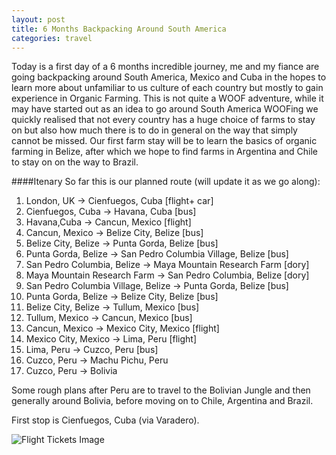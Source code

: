 ```yaml
---
layout: post
title: 6 Months Backpacking Around South America
categories: travel
---
```


Today is a first day of a 6 months incredible journey, me and my fiance are going backpacking around South America, Mexico and Cuba in the hopes to learn more about unfamiliar to us culture of each country but mostly to gain experience in Organic Farming. This is not quite a WOOF adventure, while it may have started out as an idea to go around South America WOOFing we quickly realised that not every country has a huge choice of farms to stay on but also how much there is to do in general on the way that simply cannot be missed. Our first farm stay will be to learn the basics of organic farming in Belize, after which we hope to find farms in Argentina and Chile to stay on on the way to Brazil. 

####Itenary
So far this is our planned route (will update it as we go along):

1. London, UK -> Cienfuegos, Cuba [<span class="plane">flight</span>+ car]
2. Cienfuegos, Cuba -> Havana, Cuba [bus]
3. Havana,Cuba -> Cancun, Mexico [flight]
4. Cancun, Mexico -> Belize City, Belize [bus]
5. Belize City, Belize -> Punta Gorda, Belize [bus]
6. Punta Gorda, Belize -> San Pedro Columbia Village, Belize [bus]
7. San Pedro Columbia, Belize -> Maya Mountain Research Farm [dory]
8. Maya Mountain Research Farm -> San Pedro Columbia, Belize [dory]
9. San Pedro Columbia Village, Belize -> Punta Gorda, Belize [bus]
10. Punta Gorda, Belize ->  Belize City, Belize [bus]
11. Belize City, Belize -> Tullum, Mexico [bus]
12. Tullum, Mexico -> Cancun, Mexico [bus]
13. Cancun, Mexico -> Mexico City, Mexico [flight]
14. Mexico City, Mexico -> Lima, Peru [flight]
15. Lima, Peru -> Cuzco, Peru [bus]
16. Cuzco, Peru -> Machu Pichu, Peru
17. Cuzco, Peru -> Bolivia 

Some rough plans after Peru are to travel to the Bolivian Jungle and then generally around Bolivia, before moving on to Chile, Argentina and Brazil.

First stop is Cienfuegos, Cuba (via Varadero).

![Flight Tickets Image](http://www.lilianakastilio.co.uk/images/Flight.jpg)
